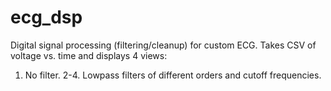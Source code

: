 # ecg_dsp
Digital signal processing (filtering/cleanup) for custom ECG.
Takes CSV of voltage vs. time and displays 4 views:
1.    No filter.
2-4.  Lowpass filters of different orders and cutoff frequencies.
